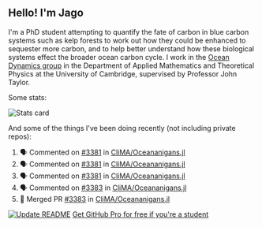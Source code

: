 ## Hello! I'm Jago

I'm a PhD student attempting to quantify the fate of carbon in blue carbon systems such as kelp forests to work out how they could be enhanced to sequester more carbon, and to help better understand how these biological systems effect the broader ocean carbon cycle. I work in the <a href="https://www.damtp.cam.ac.uk/user/jrt51/" class="emph">Ocean Dynamics group</a> in the Department of Applied Mathematics and Theoretical Physics at the University of Cambridge, supervised by Professor John Taylor.

Some stats:
<!--
![](https://raw.githubusercontent.com/jagoosw/jagoosw/main/profile-summary-card-output/nord_dark/0-profile-details.svg)
![](https://raw.githubusercontent.com/jagoosw/jagoosw/main/profile-summary-card-output/nord_dark/3-stats.svg)
![](https://raw.githubusercontent.com/jagoosw/jagoosw/main/profile-summary-card-output/nord_dark/4-productive-time.svg)
-->
![Stats card](https://github-readme-stats.vercel.app/api?username=jagoosw&count_private=true&show_icons=true&theme=transparent&hide_title=true&rank_icon=percentile&show=reviews)

And some of the things I've been doing recently (not including private repos):
<!--START_SECTION:activity-->
1. 🗣 Commented on [#3381](https://github.com/CliMA/Oceananigans.jl/issues/3381#issuecomment-1805903410) in [CliMA/Oceananigans.jl](https://github.com/CliMA/Oceananigans.jl)
2. 🗣 Commented on [#3381](https://github.com/CliMA/Oceananigans.jl/issues/3381#issuecomment-1805861775) in [CliMA/Oceananigans.jl](https://github.com/CliMA/Oceananigans.jl)
3. 🗣 Commented on [#3381](https://github.com/CliMA/Oceananigans.jl/issues/3381#issuecomment-1804779978) in [CliMA/Oceananigans.jl](https://github.com/CliMA/Oceananigans.jl)
4. 🗣 Commented on [#3383](https://github.com/CliMA/Oceananigans.jl/pull/3383#issuecomment-1804206049) in [CliMA/Oceananigans.jl](https://github.com/CliMA/Oceananigans.jl)
5. 🎉 Merged PR [#3383](https://github.com/CliMA/Oceananigans.jl/pull/3383) in [CliMA/Oceananigans.jl](https://github.com/CliMA/Oceananigans.jl)
<!--END_SECTION:activity-->


[![Update README](https://github.com/jagoosw/jagoosw/actions/workflows/update-readme.yml/badge.svg)](https://github.com/jagoosw/jagoosw/actions/workflows/update-readme.yml)
[Get GitHub Pro for free if you're a student](https://education.github.com/pack)

